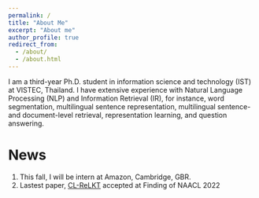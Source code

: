 ```yaml
---
permalink: /
title: "About Me"
excerpt: "About me"
author_profile: true
redirect_from: 
  - /about/
  - /about.html
---
```


I am a third-year Ph.D. student in information science and technology (IST) at VISTEC, Thailand. I have extensive experience with Natural Language Processing (NLP) and Information Retrieval (IR), for instance,  word segmentation, multilingual sentence representation, multilingual sentence- and document-level retrieval, representation learning, and question answering.

News
======
1. This fall, I will be intern at Amazon, Cambridge, GBR.
1. Lastest paper, [CL-ReLKT](https://openreview.net/pdf?id=SGfeUGXMBZc) accepted at Finding of NAACL 2022
